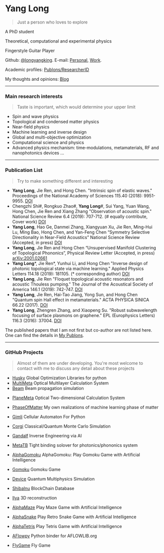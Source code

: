 # Yang Long

> Just a person who loves to explore

A PhD student

Theoretical, computational and experimental physics

Fingerstyle Guitar Player

Github: [@longyangking](https://github.com/longyangking). E-mail: [Personal](longyang_123@yeah.net),  [Work](longyang@tongji.edu.cn).  

Academic profiles: [Publons/ResearcherID](https://publons.com/researcher/2538759/yang-long/)

My thoughts and opinions: [Blog](thoughts.html)

---

### Main research interests

> Taste is important, which would determine your upper limit

+ Spin and wave physics
+ Topological and condensed matter physics
+ Near-field physics
+ Machine learning and inverse design
+ Global and multi-objective optimization
+ Computational science and physics
+ Advanced physics mechanism: time-modulations, metamaterials, RF and nanophotonics devices ...

---

### Publication List

> Try to make something different and interesting

- **Yang Long**, Jie Ren, and Hong Chen. "Intrinsic spin of elastic waves." Proceedings of the National Academy of Sciences 115.40 (2018): 9951-9955. [DOI](https://doi.org/10.1073/PNAS.1808534115)
- Chengzhi Shi#, Rongkuo Zhao#, **Yang Long**#, Sui Yang, Yuan Wang, Hong Chen, Jie Ren and Xiang Zhang "Observation of acoustic spin." National Science Review 6.4 (2019): 707-712. (# equally contribute, Cover work) [DOI](https://doi.org/10.1093/NSR/NWZ059)
- **Yang Long**, Hao Ge, Danmei Zhang, Xiangyuan Xu, Jie Ren, Ming-Hui Lu, Ming Bao, Hong Chen, and Yan-Feng Chen “Symmetry Selective Directionality in Near-Field Acoustics” National Science Review (Accepted, in press) [DOI](https://doi.org/10.1093/NSR/NWAA040)
- **Yang Long**, Jie Ren and Hong Chen “Unsupervised Manifold Clustering of Topological Phononics”, Physical Review Letter (Accepted, in press) [arXiv:2001.02661](https://arxiv.org/abs/2001.02661)
- **Yang Long**\*, Jie Ren\*, Yunhui Li, and Hong Chen "Inverse design of photonic topological state via machine learning." Applied Physics Letters 114.18 (2019): 181105. (* corresponding author) [DOI](https://doi.org/10.1063/1.5094838)
- **Yang Long**, Jie Ren "Floquet topological acoustic resonators and acoustic Thouless pumping." The Journal of the Acoustical Society of America 146.1 (2019): 742-747. [DOI](https://doi.org/10.1121/1.5114914)
- **Yang Long**, Jie Ren, Hai-Tao Jiang, Yong Sun, and Hong Chen "Quantum spin Hall effect in metamaterials." ACTA PHYSICA SINICA 66.22 (2017). [DOI](https://doi.org/10.7498/APS.66.227803)
- **Yang Long**, Zhengren Zhang, and Xiaopeng Su. "Robust subwavelength focusing of surface plasmons on graphene." EPL (Europhysics Letters) 116.3 (2016): 37004. [DOI](https://doi.org/10.1209/0295-5075/116/37004)

The published papers that I am not first but co-author are not listed here. One can find the details in [My Publons](https://publons.com/researcher/2538759/yang-long/).

---

### GitHub Projects

> Almost of them are under developing. You're most welcome to contact with me to discuss any detail about these projects

- [Husky](https://github.com/longyangking/Husky) Global Optimization Libraries for python
- [MultiMeta](https://github.com/longyangking/MultiMeta) Optical Multilayer Calculation System
- [Beam](https://github.com/longyangking/Beam) Beam propagation simulation

+ [PlaneMeta](https://github.com/longyangking/PlaneMeta) Optical Two-dimensional Calculation System

+ [PhaseOfMatter](https://github.com/longyangking/PhaseOfMatter) My own realizations of machine learning phase of matter
+ [Gimli](https://github.com/longyangking/Gimli) Cellular Automaton For Python
+ [Corgi](https://github.com/longyangking/Corgi) Classical/Quantum Monte Carlo Simulation
+ [Gandalf](https://github.com/longyangking/Gandalf) Inverse Engineering via AI
+ [MetaTB](https://github.com/longyangking/MetaTB) Tight binding solover for photonics/phononics system
+ [AlphaGomoku](https://github.com/longyangking/AlphaGomoku) AlphaGomoku: Play Gomoku Game with Artificial Intelligence
+ [Gomoku](https://github.com/longyangking/Gomoku) Gomoku Game
+ [Device](https://github.com/longyangking/Device) Quantum Multiphysics Simulation
+ [ShibaInu](https://github.com/longyangking/ShibaInu) BlockChain Database
+ [Ilya](https://github.com/longyangking/Ilya) 3D reconstruction
+ [AlphaMaze](https://github.com/longyangking/AlphaMaze) Play Maze Game with Artificial Intelligence
+ [AlphaSnake](https://github.com/longyangking/AlphaSnake) Play Retro Snake Game with Artificial Intelligence
+ [AlphaTetris](https://github.com/longyangking/AlphaTetris) Play Tetris Game with Artificial Intelligence
+ [AFlowpy](https://github.com/longyangking/AFlowpy) Python binder for AFLOWLIB.org
+ [FlyGame](https://github.com/longyangking/FlyGame) Fly Game